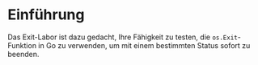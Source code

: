 # Einführung

Das Exit-Labor ist dazu gedacht, Ihre Fähigkeit zu testen, die `os.Exit`-Funktion in Go zu verwenden, um mit einem bestimmten Status sofort zu beenden.
